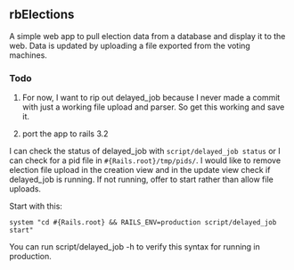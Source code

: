 rbElections
------------------------------------------------------------------------------

A simple web app to pull election data from a database and display it to the
web.  Data is updated by uploading a file exported from the voting machines. 

### Todo

1. For now, I want to rip out delayed_job because I never made a commit with
   just a working file upload and parser.  So get this working and save it.

2. port the app to rails 3.2

I can check the status of delayed_job with `script/delayed_job status` or I
can check for a pid file in `#{Rails.root}/tmp/pids/`.  I would like to remove
election file upload in the creation view and in the update view check if
delayed_job is running.  If not running, offer to start rather than allow file
uploads.

Start with this:

    system "cd #{Rails.root} && RAILS_ENV=production script/delayed_job start"

You can run script/delayed_job -h to verify this syntax for running in
production.